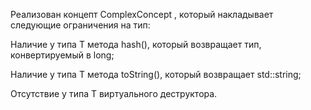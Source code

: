 Реализован концепт ComplexConcept<T> , который накладывает следующие ограничения на тип:


Наличие у типа T метода hash(), который возвращает тип, конвертируемый в long;

Наличие у типа T метода toString(), который возвращает std::string;

Отсутствие у типа T виртуального деструктора.
